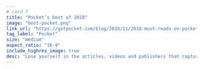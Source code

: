 ```yaml
---
# card 7
title: "Pocket’s best of 2018"
image: "best-pocket.png"
link_url: "https://getpocket.com/blog/2018/11/2018-must-reads-on-pocket?utm_source=www.mozilla.org&utm_medium=referral&utm_campaign=homepage&utm_content=card"
tag_label: "Pocket"
size: "medium"
aspect_ratio: "16-9"
include_highres_image: true
desc: "Lose yourself in the articles, videos and publishers that captured the attention of the Pocket community this year."
---
```

